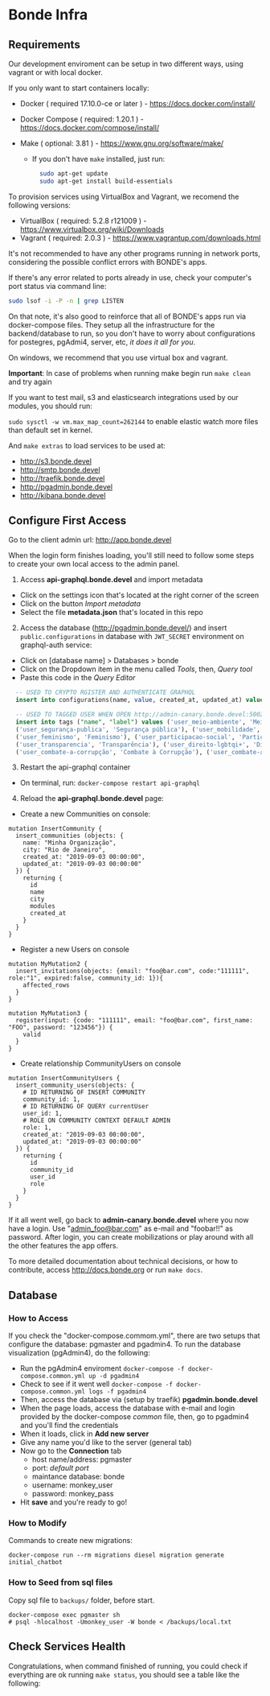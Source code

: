 # Bonde Infra

## Requirements

Our development enviroment can be setup in two different ways, using vagrant or with local docker.

If you only want to start containers locally:

- Docker ( required 17.10.0-ce or later ) - https://docs.docker.com/install/
- Docker Compose ( required: 1.20.1 ) - https://docs.docker.com/compose/install/
- Make ( optional: 3.81 ) - https://www.gnu.org/software/make/

  - If you don't have `make` installed, just run:

    ```bash
      sudo apt-get update
      sudo apt-get install build-essentials
    ```

To provision services using VirtualBox and Vagrant, we recomend the following versions:

- VirtualBox ( required: 5.2.8 r121009 ) - https://www.virtualbox.org/wiki/Downloads
- Vagrant ( required: 2.0.3 ) - https://www.vagrantup.com/downloads.html

It's not recommended to have any other programs running in network ports, considering the possible conflict errors with BONDE's apps.

If there's any error related to ports already in use, check your computer's port status via command line:

```bash
sudo lsof -i -P -n | grep LISTEN
```

On that note, it's also good to reinforce that all of BONDE's apps run via docker-compose files. They setup all the infrastructure for the backend/database to run, so you don't have to worry about configurations for postegres, pgAdmi4, server, etc, _it does it all for you_.

On windows, we recommend that you use virtual box and vagrant.

**Important**: In case of problems when running make begin run `make clean` and try again

If you want to test mail, s3 and elasticsearch integrations used by our modules, you should run:

`sudo sysctl -w vm.max_map_count=262144` to enable elastic watch more files than default set in kernel.

And `make extras` to load services to be used at:

- http://s3.bonde.devel
- http://smtp.bonde.devel
- http://traefik.bonde.devel
- http://pgadmin.bonde.devel
- http://kibana.bonde.devel

## Configure First Access

Go to the client admin url: http://app.bonde.devel

When the login form finishes loading, you'll still need to follow some steps to create your own local access to the admin panel.

1. Access **api-graphql.bonde.devel** and import metadata

- Click on the settings icon that's located at the right corner of the screen
- Click on the button _Import metadata_
- Select the file **metadata.json** that's located in this repo

2. Access the database (http://pgadmin.bonde.devel/) and insert `public.configurations` in database with `JWT_SECRET` environment on graphql-auth service:

- Click on [database name] > Databases > bonde
- Click on the Dropdown item in the menu called _Tools_, then, _Query tool_
- Paste this code in the _Query Editor_

```sql
  -- USED TO CRYPTO RGISTER AND AUTHENTICATE GRAPHQL
  insert into configurations(name, value, created_at, updated_at) values('jwt_secret', 'segredo123', now(), now());

  -- USED TO TAGGED USER WHEN OPEN http://admin-canary.bonde.devel:5002
  insert into tags ("name", "label") values ('user_meio-ambiente', 'Meio Ambiente'), ('user_direitos-humanos', 'Direitos Humanos'),
  ('user_segurança-publica', 'Segurança pública'), ('user_mobilidade', 'Mobilidade'), ('user_direito-das-mulheres', 'Direito das Mulheres'),
  ('user_feminismo', 'Feminismo'), ('user_participacao-social', 'Participação Social'), ('user_educacao', 'Educação'),
  ('user_transparencia', 'Transparência'), ('user_direito-lgbtqi+', 'Direito LGBTQI+'), ('user_direito-a-moradia', 'Direito à Moradia'),
  ('user_combate-a-corrupção', 'Combate à Corrupção'), ('user_combate-ao-racismo', 'Combate ao Racismo'), ('user_saude-publica', 'Saúde Pública');
```

3. Restart the api-graphql container

- On terminal, run: `docker-compose restart api-graphql`

4. Reload the **api-graphql.bonde.devel** page:

- Create a new Communities on console:

```
mutation InsertCommunity {
  insert_communities (objects: {
    name: "Minha Organização",
    city: "Rio de Janeiro",
    created_at: "2019-09-03 00:00:00",
    updated_at: "2019-09-03 00:00:00"
  }) {
    returning {
      id
      name
      city
      modules
      created_at
    }
  }
}
```

- Register a new Users on console

```
mutation MyMutation2 {
  insert_invitations(objects: {email: "foo@bar.com", code:"111111", role:"1", expired:false, community_id: 1}){
    affected_rows
  }
}

mutation MyMutation3 {
  register(input: {code: "111111", email: "foo@bar.com", first_name: "FOO", password: "123456"}) {
    valid
  }
}
```

- Create relationship CommunityUsers on console

```
mutation InsertCommunityUsers {
  insert_community_users(objects: {
  	# ID RETURNING OF INSERT COMMUNITY
    community_id: 1,
    # ID RETURNING OF QUERY currentUser
    user_id: 1,
    # ROLE ON COMMUNITY CONTEXT DEFAULT ADMIN
    role: 1,
    created_at: "2019-09-03 00:00:00",
    updated_at: "2019-09-03 00:00:00"
  }) {
    returning {
      id
      community_id
      user_id
      role
    }
  }
}
```

If it all went well, go back to **admin-canary.bonde.devel** where you now have a login. Use "admin_foo@bar.com" as e-mail and "foobar!!" as password. After login, you can create mobilizations or play around with all the other features the app offers.

To more detailed documentation about technical decisions, or how to contribute, access http://docs.bonde.org or run `make docs`.

## Database

### How to Access

If you check the "docker-compose.commom.yml", there are two setups that configure the database: pgmaster and pgadmin4. To run the database visualization (pgAdmin4), do the following:

- Run the pgAdmin4 enviroment
  `docker-compose -f docker-compose.common.yml up -d pgadmin4`
- Check to see if it went well
  `docker-compose -f docker-compose.common.yml logs -f pgadmin4`
- Then, access the database via (setup by traefik) **pgadmin.bonde.devel**
- When the page loads, access the database with e-mail and login provided by the docker-compose _common_ file, then, go to pgadmin4 and you'll find the credentials
- When it loads, click in **Add new server**
- Give any name you'd like to the server (general tab)
- Now go to the **Connection** tab
  - host name/address: pgmaster
  - port: _default port_
  - maintance database: bonde
  - username: monkey_user
  - password: monkey_pass
- Hit **save** and you're ready to go!

### How to Modify

Commands to create new migrations:

`docker-compose run --rm migrations diesel migration generate initial_chatbot`

### How to Seed from sql files

Copy sql file to `backups/` folder, before start.

```
docker-compose exec pgmaster sh
# psql -hlocalhost -Umonkey_user -W bonde < /backups/local.txt
```

## Check Services Health

Congratulations, when command finished of running, you could check if everything are ok running `make status`, you should see a table like the following:
